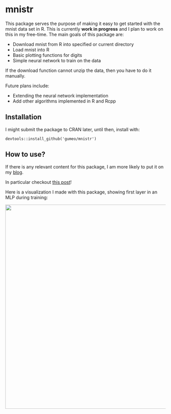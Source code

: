 # mnistr

This package serves the purpose of making it easy to get started with the mnist data set in R. This is currently **work in progress** and I plan to work on this in my free-time. The main goals of this package are:

- Download mnist from R into specified or current directory
- Load mnist into R 
- Basic plotting functions for digits
- Simple neural network to train on the data

If the download function cannot unzip the data, then you have to do it manually.

Future plans include:

- Extending the neural network implementation
- Add other algorithms implemented in R and Rcpp

## Installation

I might submit the package to CRAN later, until then, install with:

```
devtools::install_github('gumeo/mnistr')
```

## How to use?

If there is any relevant content for this package, I am more likely to put it on my [blog](gumeo.github.io).

In particular checkout [this post](https://gumeo.github.io/post/part-2-deep-learning-with-closures-in-r/)!

Here is a visualization I made with this package, showing first layer in an MLP during training:
<p align="center">
    <img src="./inst/twitterAni.gif" width="640"\>
</p>

